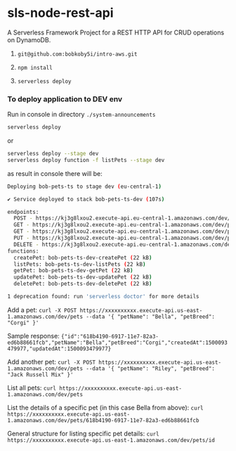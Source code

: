# sls-node-rest-api

A Serverless Framework Project for a REST HTTP API for CRUD operations on DynamoDB.

1. `git@github.com:bobkoby5i/intro-aws.git`

2. `npm install`

3. `serverless deploy`

### To deploy application to DEV env

Run in console in directory `./system-announcements`

```bash
serverless deploy
```

or

```bash
serverless deploy --stage dev
serverless deploy function -f listPets --stage dev
```

as result in console there will be:

```bash
Deploying bob-pets-ts to stage dev (eu-central-1)

✔ Service deployed to stack bob-pets-ts-dev (107s)

endpoints:
  POST - https://kj3g8lxou2.execute-api.eu-central-1.amazonaws.com/dev/pets
  GET - https://kj3g8lxou2.execute-api.eu-central-1.amazonaws.com/dev/pets
  GET - https://kj3g8lxou2.execute-api.eu-central-1.amazonaws.com/dev/pets/{id}
  PUT - https://kj3g8lxou2.execute-api.eu-central-1.amazonaws.com/dev/pets/{id}
  DELETE - https://kj3g8lxou2.execute-api.eu-central-1.amazonaws.com/dev/pets/{id}
functions:
  createPet: bob-pets-ts-dev-createPet (22 kB)
  listPets: bob-pets-ts-dev-listPets (22 kB)
  getPet: bob-pets-ts-dev-getPet (22 kB)
  updatePet: bob-pets-ts-dev-updatePet (22 kB)
  deletePet: bob-pets-ts-dev-deletePet (22 kB)

1 deprecation found: run 'serverless doctor' for more details
```



Add a pet:
`curl -X POST https://xxxxxxxxxx.execute-api.us-east-1.amazonaws.com/dev/pets --data '{ "petName": "Bella", "petBreed": "Corgi" }'`

Sample response:
`{"id":"618b4190-6917-11e7-82a3-ed6b88661fcb","petName":"Bella","petBreed":"Corgi","createdAt":1500093479977,"updatedAt":1500093479977}`

Add another pet:
`curl -X POST https://xxxxxxxxxx.execute-api.us-east-1.amazonaws.com/dev/pets --data '{ "petName": "Riley", "petBreed": "Jack Russell Mix" }'`

List all pets:
`curl https://xxxxxxxxxx.execute-api.us-east-1.amazonaws.com/dev/pets`

List the details of a specific pet (in this case Bella from above):
`curl https://xxxxxxxxxx.execute-api.us-east-1.amazonaws.com/dev/pets/618b4190-6917-11e7-82a3-ed6b88661fcb`

General structure for listing specific pet details:
`curl https://xxxxxxxxxx.execute-api.us-east-1.amazonaws.com/dev/pets/id`

